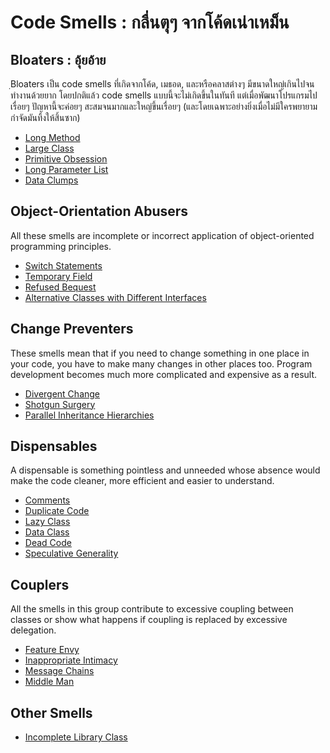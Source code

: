 # Code Smells : กลื่นตุๆ จากโค้ดเน่าเหม็น

## Bloaters : อุ้ยอ้าย
ฺBloaters เป็น code smells ที่เกิดจากโค้ด, เมธอด, และหรือคลาสต่างๆ มีขนาดใหญ่เกินไปจนทำงานด้วยยาก โดยปกติแล้ว code smells แบบนี้จะไม่เกิดขึ้นในทันที แต่เมื่อพัฒนาโปรแกรมไปเรื่อยๆ ปัญหานี้จะค่อยๆ สะสมจนมากและใหญ่ขึ้นเรื่อยๆ (และโดยเฉพาะอย่างยิ่งเมื่อไม่มีใครพยายามกำจัดมันทิ้งให้สิ้นซาก)
+ [Long Method](01-Bloaters/01-Long_Method.md)
+ [Large Class](01-Bloaters/02-Large_Class.md)
+ [Primitive Obsession](01-Bloaters/03-Primitive_Obsession.md)
+ [Long Parameter List](01-Bloaters/04-Long_Parameter_List.md)
+ [Data Clumps](01-Bloaters/05-Data_Clumps.md)

## Object-Orientation Abusers
All these smells are incomplete or incorrect application of object-oriented programming principles.
+ [Switch Statements](02-Object-Orientation_Abusers/01-Switch_Statements.md)
+ [Temporary Field](02-Object-Orientation_Abusers/02-Temporary_Field.md)
+ [Refused Bequest](02-Object-Orientation_Abusers/03-Refused_Bequest.md)
+ [Alternative Classes with Different Interfaces](02-Object-Orientation_Abusers/04-Alternative_Classes_with_Different_Interfaces.md)

## Change Preventers
These smells mean that if you need to change something in one place in your code, you have to make many changes in other places too. Program development becomes much more complicated and expensive as a result.
+ [Divergent Change](03-Change_Preventers/01-Divergent_Change.md)
+ [Shotgun Surgery](03-Change_Preventers/02-Shotgun_Surgery.md)
+ [Parallel Inheritance Hierarchies](03-Change_Preventers/03-Parallel_Inheritance_Hierarchies.md)

## Dispensables
A dispensable is something pointless and unneeded whose absence would make the code cleaner, more efficient and easier to understand.
+ [Comments](04-Dispensables/01-Comments.md)
+ [Duplicate Code](04-Dispensables/02-Duplicate_Code.md)
+ [Lazy Class](04-Dispensables/03-Lazy_Class.md)
+ [Data Class](04-Dispensables/04-Data_Class.md)
+ [Dead Code](04-Dispensables/05-Dead_Code.md)
+ [Speculative Generality](04-Dispensables/06-Speculative_Generality.md)

## Couplers
All the smells in this group contribute to excessive coupling between classes or show what happens if coupling is replaced by excessive delegation.
+ [Feature Envy](05-Couplers/01-Feature_Envy.md)
+ [Inappropriate Intimacy](05-Couplers/02-Inappropriate_Intimacy.md)
+ [Message Chains](05-Couplers/03-Message_Chains.md)
+ [Middle Man](05-Couplers/04-Middle_Man.md)

## Other Smells
+ [Incomplete Library Class](06-Other_Smells/01-Incomplete_Library_Class.md)

